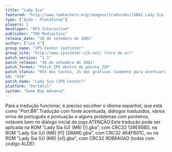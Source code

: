 ```yaml
---
title: "Lady Sia"
featured: "http://www.romhackers.org/imagens/traducoes/[GBA] Lady Sia - IPS Center - 1.png"
type: ["Ação - Plataforma"]
players: 1
developer: "RFX Interactive"
publisher: "TDK Mediactive"
release_date: "30 de setembro de 2001"
author: ["Leo X"]
group_name: "IPS Center (extinto)"
group_site: "http://www.ipscenter.cjb.net/ (fora do ar)"
patch_version: "1.1"
patch_release: "30 de setembro de 2001"
patch_format: "Patch IPS dentro de pacote ZIP"
patch_status: "95% dos textos, 1% dos gráficos (somente para acentuar) e 100% da acentuação"
id: "428"
patch_name: "Lady Sia (IPS Center)"
platform: "Portátil"
system: "Game Boy Advance"
---
```


Para a tradução funcionar, é preciso escolher o idioma espanhol, que está como "Port.BR".Tradução com fonte acentuada, diálogos traduzidos, vários erros de português e pontuação e alguns problemas com ponteiros, notáveis bem no diálogo inicial do jogo.ATENÇÃO:Esta tradução pode ser aplicada na ROM "Lady Sia (U) (M6) [!].gba", com CRC32 139E95BD, na ROM "Lady Sia (U) (M6) [f1] (SRAM).gba", com CRC32 464FB01C, ou na ROM "Lady Sia (U) (M6) [o1].gba", com CRC32 9DB6A0AD (todas com código ALDE).